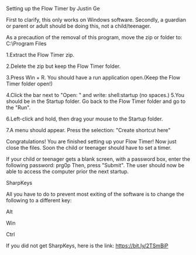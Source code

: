 Setting up the Flow Timer
by Justin Ge

First to clarify, this only works on Windows software.
Secondly, a guardian or parent or adult should be doing this, not a child/teenager.

As a precaution of the removal of this program, move the zip or folder to: 
C:\Program Files

1.Extract the Flow Timer zip.

2.Delete the zip but keep the Flow Timer folder.

3.Press Win + R. You should have a run application open.(Keep the Flow Timer folder open!)

4.Click the bar next to "Open: " and write: shell:startup
						(no spaces.)
5.You should be in the Startup folder. Go back to the Flow Timer folder and go to the "Run".

6.Left-click and hold, then drag your mouse to the Startup folder.

7.A menu should appear. Press the selection: "Create shortcut here"

Congratulations! You are finished setting up your Flow Timer! Now just close the files.
Soon the child or teenager should have to set a timer.

If your child or teenager gets a blank screen, with a password box, enter the following 
password: prg0p   Then, press "Submit". The user should now be able to access the
computer prior the next startup.

SharpKeys

All you have to do to prevent most exiting of the software is to change the following to a different key:

Alt

Win

Ctrl


If you did not get SharpKeys, here is the link: https://bit.ly/2TSmBiP





